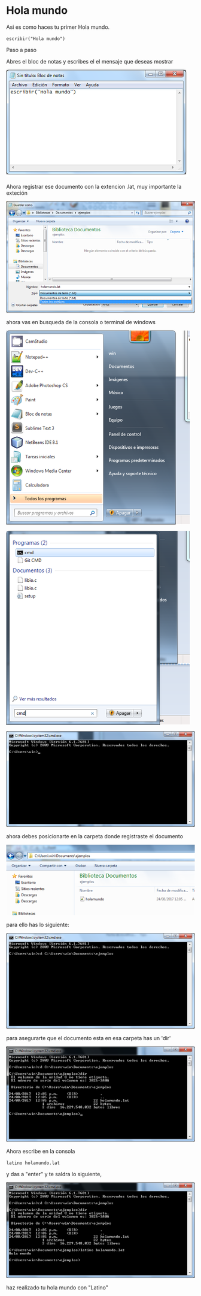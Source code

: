 # Hola mundo

Asi es como haces tu primer Hola mundo.

```text
escribir("Hola mundo")
```

Paso a paso

Abres el bloc de notas y escribes el el mensaje que deseas mostrar

![](.gitbook/assets/1.png)

Ahora registrar ese documento con la extencion .lat, muy importante la exteción

![](.gitbook/assets/2.png)

ahora vas en busqueda de la consola o terminal de windows

![](.gitbook/assets/3.png)

![](.gitbook/assets/4.png)

![](.gitbook/assets/5.png)

ahora debes posicionarte en la carpeta donde registraste el documento

![](.gitbook/assets/6.png)

para ello has lo siguiente:

![](.gitbook/assets/8.png)

para asegurarte que el documento esta en esa carpeta has un 'dir'

![](.gitbook/assets/9.png)

Ahora escribe en la consola

```text
latino holamundo.lat
```

y das a "enter" y te saldra lo siguiente,

![](.gitbook/assets/11.png)

haz realizado tu hola mundo con "Latino"

